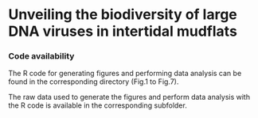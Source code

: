 # Unveiling the biodiversity of large DNA viruses in intertidal mudflats
### Code availability
The R code for generating figures and performing data analysis can be found in the corresponding directory (Fig.1 to Fig.7).

The raw data used to generate the figures and perform data analysis with the R code is available in the corresponding subfolder.
